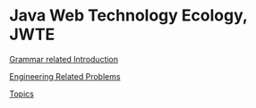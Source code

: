 # Java Web Technology Ecology, JWTE

[Grammar related Introduction](doc/grammar/README.md)

[Engineering Related Problems](doc/project/README.md)

[Topics](doc/topic/README.md)
